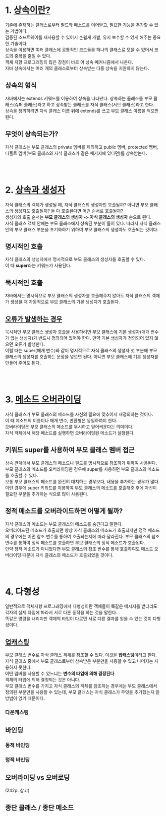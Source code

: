 # 1. [상속이란?](Inheritance.java)
기존에 존재하는 클래스로부터 필드와 메소드를 이어받고, 필요한 기능을 추가할 수 있는 기법이다.  
검증된 소프트웨어를 재사용할 수 있어서 손쉽게 개발, 유지 보수할 수 있게 해주는 중요한 기술이다.  
상속을 이용하면 여러 클래스에 공통적인 코드들을 하나의 클래스로 모을 수 있어서 코드의 중복을 줄일 수 있다.  
객체 지향 프로그래밍의 많은 장점이 바로 이 상속 메커니즘에서 나온다.  
자바 상속에서는 여러 개의 클래스로부터 상속받는 다중 상속을 지원하지 않는다.

## 상속의 형식
자바에서는 extends 키워드를 이용하여 상속을 나타낸다. 상속하는 클래스를 부모 클래스(슈퍼 클래스)라고 하고 상속받는 클래스를 자식 클래스(서브 클래스)라고 한다.  
상속을 정의하려면 자식 클래스 이름 뒤에 extends를 쓰고 부모 클래스 이름을 적으면 된다.

## 무엇이 상속되는가?
자식 클래스는 부모 클래스의 private 멤버를 제외하고 public 멤버, protected 멤버, 디폴트 멤버(부모 클래스와 자식 클래스가 같은 패키지에 있다면)를 상속받는다.

<br><br>

# 2. [상속과 생성자](Constructor1.java)
자식 클래스의 객체가 생성될 때, 자식 클래스의 생성자만 호출될까? 아니면 부모 클래스의 생성자도 호출될까? 둘 다 호출된다면 어떤 순서로 호출될까?  
생성자의 호출 순서는 **부모 클래스의 생성자 -> 자식 클래스의 생성자** 순으로 된다.  
자식 클래스 객체 안에는 부모 클래스에서 상속된 부분이 들어 있다. 따라서 자식 클래스 안의 부모 클래스 부분을 초기화하기 위하여 부모 클래스의 생성자도 호출되는 것이다.

## 명시적인 호출
자식 클래스의 생성자에서 명시적으로 부모 클래스의 생성자를 호출할 수 있다.  
이 때 **super**라는 키워드가 사용된다.

## 묵시적인 호출
자바에서는 명시적으로 부모 클래스의 생성자를 호출해주지 않아도 자식 클래스의 객체가 생성될 때 자동적으로 부모 클래스의 기본 생성자가 호출된다.

## [오류가 발생하는 경우](Constructor2.java)
묵시적인 부모 클래스 생성자 호출을 사용하려면 부모 클래스에 기본 생성자(매개 변수가 없는 생성자)가 반드시 정의되어 있어야 한다. 만약 기본 생성자가 정의되어 있지 않으면 오류가 발생한다.  
이럴 때는 super(매개 변수)와 같이 명시적으로 자식 클래스의 생성자 첫 부분에 부모 클래스의 생성자를 호출하는 문장을 넣으면 된다. 아니면 부모 클래스에 기본 생성자를 만들어 주어도 된다.

<br><br>

# 3. [메소드 오버라이딩](MethodOverriding.java)
자식 클래스가 부모 클래스의 메소드를 자신의 필요에 맞추어서 재정의하는 것이다.  
이 때 메소드의 이름이나 매개 변수, 반환형은 동일하여야 한다.  
오버라이딩은 부모 클래스의 메소드를 무시하고 덮어씌운다는 의미이다.  
자식 객체에서 해당 메소드를 실행하면 오버라이딩된 메소드가 실행된다.

## 키워드 super를 사용하여 부모 클래스 멤버 접근
상속 관계에서 부모 클래스의 메소드나 필드를 명시적으로 참조하기 위하여 사용된다.  
부모 클래스의 메소드를 오버라이딩한 경우에 super를 사용하면 부모 클래스의 메소드를 호출할 수 있다.  
보통 부모 클래스의 메소드를 완전히 대치하는 경우보다, 내용을 추가하는 경우가 많다. 이런 경우에 super 키워드를 이용하여 부모 클래스의 메소드를 호출해준 후에 자신이 필요한 부분을 추가하는 식으로 많이 사용된다.

## 정적 메소드를 오버라이드하면 어떻게 될까?
자식 클래스의 메소드는 부모 클래스의 메소드를 숨긴다고 말한다.  
오버라이드된 메소드가 호출되면 항상 자식 클래스의 메소드가 호출되지만 정적 메소드의 경우에는 어떤 참조 변수를 통하여 호출되는지에 따라 달라진다. 부모 클래스의 참조 변수를 통하여 정적 메소드를 호출하면 부모 클래스의 정적 메소드가 호출된다.  
만약 정적 메소드가 아니었다면 부모 클래스의 참조 변수를 통해 호출하여도 메소드 오버라이딩 때문에 자식 클래스의 메소드가 호출되었을 것이다.

<br><br>

# 4. 다형성
일반적으로 객체지향 프로그래밍에서 다형성이란 객체들이 똑같은 메시지를 받더라도 각자의 실제 타입에 따라서 서로 다른 동작을 하는 것을 말한다.  
똑같은 명령을 내리지만 객체의 타입이 다르면 서로 다른 결과를 얻을 수 있는 것이 다형성이다.

## [업캐스팅](Upcasting.java)
부모 클래스 변수로 자식 클래스 객체를 참조할 수 있다. 이것을 **업캐스팅**이라고 한다.  
자식 클래스 중에서 부모 클래스로부터 상속받은 부분만을 사용할 수 있고 나머지는 사용하지 못한다.  
어떤 멤버를 사용할 수 있느냐는 **변수의 타입에 의해 결정된다**  
객체의 타입에 의해 결정되는 것은 아니다.  
부모 클래스 변수를 가지고 자식 클래스의 객체를 참조하는 경우에는 부모 클래스에서 정의된 부분만을 사용할 수 있는데, 부모 클래스는 자식 클래스가 무엇을 추가했는지 알 방법이 없기 때문이다.  

### 다운캐스팅

## 바인딩
### 동적 바인딩
### 정적 바인딩

## 오버라이딩 vs 오버로딩
(242p. 참고)

## 종단 클래스 / 종단 메소드